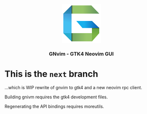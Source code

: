 <p align="center">
	<img src="./desktop/gnvim_128.png" alt="GNvim Logo">
    <h3 align="center">GNvim - GTK4 Neovim GUI</h3>
</p>

# This is the `next` branch

...which is WIP rewrite of gnvim to gtk4 and a new neovim rpc client.

Building gnivm requires the gtk4 development files.

Regenerating the API bindings requires moreutils.
